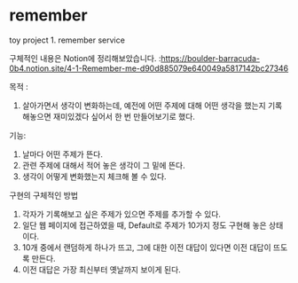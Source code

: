 # remember
toy project 1. remember service

구체적인 내용은 Notion에 정리해보았습니다.
:https://boulder-barracuda-0b4.notion.site/4-1-Remember-me-d90d885079e640049a5817142bc27346

목적 :
1. 살아가면서 생각이 변화하는데, 예전에 어떤 주제에 대해 어떤 생각을 했는지 기록해놓으면 재미있겠다 싶어서 한 번 만들어보기로 했다.

기능:
1. 날마다 어떤 주제가 뜬다.
2. 관련 주제에 대해서 적어 놓은 생각이 그 밑에 뜬다.
3. 생각이 어떻게 변화했는지 체크해 볼 수 있다.

구현의 구체적인 방법
1. 각자가 기록해보고 싶은 주제가 있으면 주제를 추가할 수 있다.
2. 일단 웹 페이지에 접근하였을 때, Default로 주제가 10가지 정도 구현해 놓은 상태이다.
3. 10개 중에서 랜덤하게 하나가 뜨고, 그에 대한 이전 대답이 있다면 이전 대답이 뜨도록 만든다.
4. 이전 대답은 가장 최신부터 옛날까지 보이게 된다.


